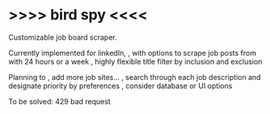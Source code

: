 # >>>> bird spy <<<<

Customizable job board scraper.

Currently implemented for linkedIn,
, with options to scrape job posts from with 24 hours or a week
, highly flexible title filter by inclusion and exclusion

Planning to
, add more job sites...
, search through each job description and designate priority by preferences
, consider database or UI options

To be solved: 429 bad request
